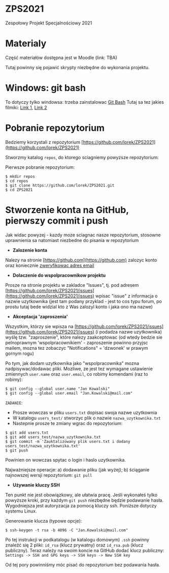 # ZPS2021
Zespołowy Projekt Specjalnościowy 2021

 
# Materialy
Część materiałów dostępna jest w Moodle (link: TBA)

Tutaj powinny się pojawić skrypty niezbędne do wykonania projektu.

# Windows: git bash
To dotyczy tylko windowsa: trzeba zainstalowac [Git Bash](https://git-scm.com/downloads)
Tutaj sa tez jakies filmiki: [Link 1](https://www.youtube.com/watch?v=rWboGsc6CqI), [Link 2](https://www.youtube.com/watch?v=9bJkPb9HfuA)

# Pobranie repozytorium
Bedziemy korzystali z repozytorium [https://github.com/lorek/ZPS2021](https://github.com/lorek/ZPS2021)

Stworzmy katalog `repos`, do ktorego sciagniemy powyzsze repozytorium:

Pierwsze pobranie repozytorium:
```
$ mkdir repos
$ cd repos
$ git clone https://github.com/lorek/ZPS2021.git
$ cd ZPS2021
```

# Stworzenie konta na GitHub, pierwszy commit i push
Jak widac powyzej - kazdy moze sciagnac nasze repozytorium, stosowne uprawnienia sa natomiast niezbedne do pisania w repozytorium

*  **Zalozenie konta**

Nalezy na stronie [https://github.com](https://github.com) zalozyc konto oraz koniecznie 
[zweryfikowac adres email](https://github.com/settings/emails)

*  **Dolaczenie do wspolpracownikow projektu**

Prosze na stronie projektu w zakladce "Issues", tj. pod adresem [https://github.com/lorek/ZPS2021/issues](https://github.com/lorek/ZPS2021/issues) wpisac "issue" z informacja o nazwie uzytkownika (jest tam podany przyklad - jest to cos typu forum, po prostu tutaj bede widzial kto z Was zalozyl konto i jaka ono ma nazwe)

*  **Akceptacja 'zaproszenia'**

Wszystkim, którzy sie wpisza na [https://github.com/lorek/ZPS2021/issues](https://github.com/lorek/ZPS2021/issues)  (i podadza nazwe uzytkownika) wyślę tzw. "zaproszenie", które nalezy zaakceptowac (od wtedy bedzie sie pelnoprawnym 'wspolpracownikiem' - zaproszenie powinno przyjsc mailem, mozna tez zobaczyc "Notifications" = 'dzwonek' w prawym gornym rogu)

Po tym, jak dodam uzytkownika jako "wspolpracownika" mozna nadpisywac/dodawac pliki. 
Mozliwe, ze jest tez wymagane ustawienie zmiennych `user.name` oraz `user.email`, co robimy komendami (raz to robimy):

```
$ git config --global user.name "Jan Kowalski"
$ git config --global user.email "Jan.Kowalski@mail.com"
```

`ZADANIE`: 
* Prosze wowczas w pliku `users.txt` dopisac swoja nazwe uzytkownia
* W katalogu `users_test/` stworzyc plik o nazwie `nazwa_uzytkownika.txt`
* Nastepnie prosze te zmiany wgrac do repozytorium:

```
$ git add users.txt
$ git add users_test/nazwa_uzytkownika.txt
$ git commit -m 'Zauktalizowany plik users.txt i dodany users_test/nazwa_uzytkownika.txt'
$ git push
```

Powinien on wowczas spytac o login i haslo uzytkownika.

Najważniejsze operacje: a) dodawanie pliku (jak wyżej); b) ściąganie najnowszej wersji repozytorium: `git pull`



*  **Używanie kluczy SSH**

Ten punkt nie jest obowiązkowy, ale ułatwia pracę. Jeśli wykonałeś tylko powyższe kroki, przy każdym `git push` niezbędne będzie podawanie hasła. Wygodniejsza jest autoryzacja za pomocą kluczy ssh. Poniższe dotyczy systemu Linux. 

Generowanie klucza (typowe opcje):
```
$ ssh-keygen -t rsa -b 4096 -C "Jan.Kowalski@mail.com" 
```
Po tej instrukcji w podkatalogu (w katalogu domowym) `.ssh` powinny znaleźć się 2 pliki: `id_rsa` (klucz prywatny) oraz `id_rsa.pub` (klucz publiczny). 
Teraz należy na swoim koncie na GitHub dodać  klucz publiczny:
`Settings -> SSH and GPG keys -> SSH keys -> New SSH key`

Od tej pory powinniśmy móc pisać do repozytorium bez podawania hasła.



 
